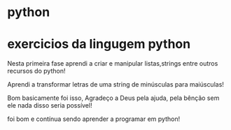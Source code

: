 # python
# exercicios da lingugem python

Nesta primeira fase aprendi
a criar e manipular listas,strings entre outros
recursos do python!

Aprendi a transformar letras de uma
string de minúsculas para maiúsculas!

Bom basicamente foi isso,
Agradeço a Deus pela ajuda, pela bênção
sem ele nada disso seria possível!

foi bom e contínua sendo aprender a programar em python!